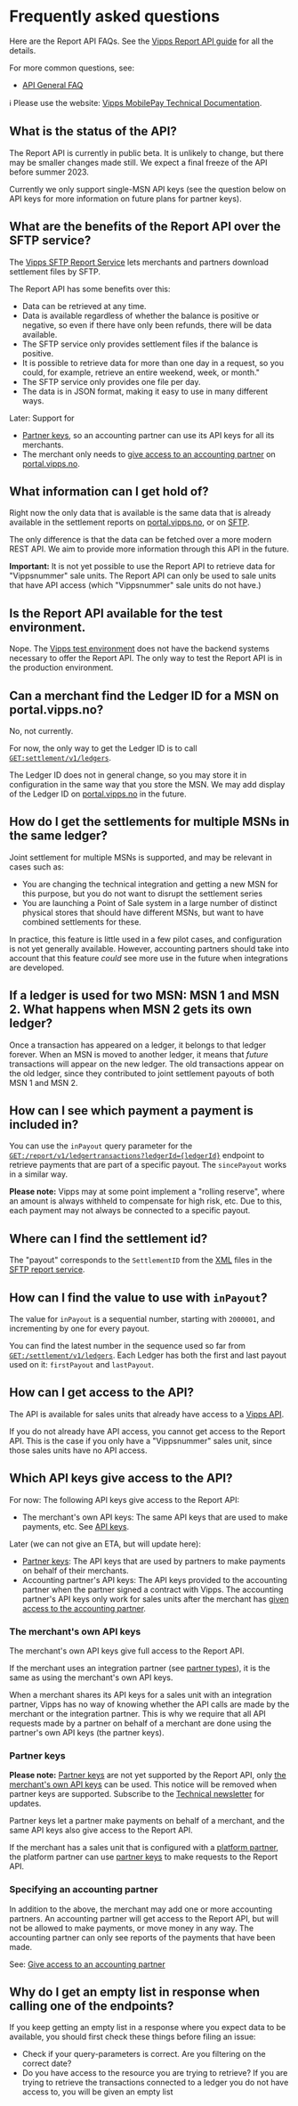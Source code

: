 <!-- START_METADATA
---
title: Report API Frequently Asked Questions
sidebar_label: FAQ
sidebar_position: 60
description: Frequently asked questions for the Report API.
pagination_next: null
pagination_prev: null
---
END_METADATA -->

# Frequently asked questions

Here are the Report API FAQs.
See the
[Vipps Report API guide](./api-guide/README.md)
for all the details.

For more common questions, see:

* [API General FAQ](https://developer.vippsmobilepay.com/docs/vipps-developers/faqs)

<!-- START_COMMENT -->

ℹ️ Please use the website:
[Vipps MobilePay Technical Documentation](https://developer.vippsmobilepay.com/docs/APIs/report-api).

<!-- END_COMMENT -->

## What is the status of the API?

The Report API is currently in public beta.
It is unlikely to change, but
there may be smaller changes made still. We expect a final freeze of the
API before summer 2023.

Currently we only support single-MSN API keys (see the question below
on API keys for more information on future plans for partner keys).

## What are the benefits of the Report API over the SFTP service?

The
[Vipps SFTP Report Service](https://developer.vippsmobilepay.com/docs/vipps-developers/settlements/sftp-report-service)
lets merchants and partners download settlement files by SFTP.

The Report API has some benefits over this:
* Data can be retrieved at any time.
* Data is available regardless of whether the balance is positive or negative,
  so even if there have only been refunds, there will be data available.
* The SFTP service only provides settlement files if the balance is positive.
* It is possible to retrieve data for more than one day in a request,
  so you could, for example, retrieve an entire weekend, week, or month."
* The SFTP service only provides one file per day.
* The data is in JSON format, making it easy to use in many different ways.

Later: Support for
* [Partner keys](https://developer.vippsmobilepay.com/docs/vipps-partner/partner-keys),
   so an accounting partner can use its API keys for all its merchants.
* The merchant only needs to
  [give access to an accounting partner](https://developer.vippsmobilepay.com/docs/APIs/report-api/api-guide/overview#give-access-to-an-accounting-partner) on
  [portal.vipps.no](https://portal.vipps.no).

## What information can I get hold of?

Right now the only data that is available is the same data that is already
available in the settlement reports on
[portal.vipps.no](https://portal.vipps.no),
or on
[SFTP](https://developer.vippsmobilepay.com/docs/vipps-developers/settlements/sftp-report-service).

The only difference is that the data can be fetched over a more modern REST API.
We aim to provide more information through this API in the future.

**Important:** It is not yet possible to use the Report API to retrieve data
for "Vippsnummer" sale units. The Report API can only be used to sale units
that have API access (which "Vippsnummer" sale units do not have.)

## Is the Report API available for the test environment.

Nope. The
[Vipps test environment](https://developer.vippsmobilepay.com/docs/vipps-developers/test-environment)
does not have the backend systems necessary to offer the Report API.
The only way to test the Report API is in the production environment.

## Can a merchant find the Ledger ID for a MSN on portal.vipps.no?

No, not currently.

For now,
the only way to get the Ledger ID is to call
[`GET:settlement/v1/ledgers`](https://developer.vippsmobilepay.com/api/report#/paths/~1settlement~1v1~1ledgers/get).

The Ledger ID does not in general change, so you may store it in configuration
in the same way that you store the MSN.
We may add display of the Ledger ID on
[portal.vipps.no](https://portal.vipps.no)
in the future.

## How do I get the settlements for multiple MSNs in the same ledger?

Joint settlement for multiple MSNs is supported, and may be relevant
in cases such as:
* You are changing the technical integration and getting a new MSN
  for this purpose, but you do not want to disrupt the settlement
  series
* You are launching a Point of Sale system in a large number of distinct
  physical stores that should have different MSNs, but want to have
  combined settlements for these.

In practice, this feature is little used in a few pilot cases, and
configuration is not yet generally available.
However, accounting partners should take into account that this feature
*could* see more use in the future when integrations are developed.

## If a ledger is used for two MSN: MSN 1 and MSN 2. What happens when MSN 2 gets its own ledger?

Once a transaction has appeared on a ledger, it belongs to that ledger forever.
When an MSN is moved to another ledger, it means that *future* transactions
will appear on the new ledger. The old transactions appear on the old ledger,
since they contributed to joint settlement payouts of both MSN 1 and MSN 2.

## How can I see which payment a payment is included in?

You can use the `inPayout` query parameter for the
[`GET:/report/v1/ledgertransactions?ledgerId={ledgerId}`](https://developer.vippsmobilepay.com/api/report#/paths/~1report~1v1~1ledgertransactions?ledgerId=%7BledgerId%7D/get)
endpoint to retrieve payments that are part of a specific payout.
The `sincePayout` works in a similar way.

**Please note:** Vipps may at some point implement a "rolling reserve", where
an amount is always withheld to compensate for high risk, etc. Due to this, each
payment may not always be connected to a specific payout.

## Where can I find the settlement id?

The "payout" corresponds to the `SettlementID` from the
[XML](https://developer.vippsmobilepay.com/docs/vipps-developers/settlements/xml)
files in the
[SFTP report service](https://developer.vippsmobilepay.com/docs/vipps-developers/settlements/sftp-report-service).

## How can I find the value to use with `inPayout`?

The value for `inPayout` is a sequential number, starting with `2000001`, and
incrementing by one for every payout.

You can find the latest number in the sequence used so far from
[`GET:/settlement/v1/ledgers`](https://developer.vippsmobilepay.com/api/report#/paths/~1settlement~1v1~1ledgers/get).
Each Ledger has both the first and last payout used on it:
`firstPayout` and `lastPayout`.

## How can I get access to the API?

The API is available for sales units that already have access to a
[Vipps API](https://developer.vippsmobilepay.com/docs/APIs).

If you do not already have API access, you cannot get access to the Report API.
This is the case if you only have a "Vippsnummer" sales unit, since those
sales units have no API access.

## Which API keys give access to the API?

For now: The following API keys give access to the Report API:

* The merchant's own API keys: The same API keys that are used to make payments, etc. See
  [API keys](https://developer.vippsmobilepay.com/docs/vipps-developers/common-topics/api-keys).

Later (we can not give an ETA, but will update here):

* [Partner keys](https://developer.vippsmobilepay.com/docs/vipps-partner/partner-keys):
  The API keys that are used by partners to make payments on behalf of their merchants.
* Accounting partner's API keys: The API keys provided to the accounting partner
  when the partner signed a contract with Vipps. The accounting partner's
  API keys only work for sales units after the merchant has
  [given access to the accounting partner](./api-guide/overview.md#give-access-to-an-accounting-partner).

### The merchant's own API keys

The merchant's own API keys give full access to the Report API.

If the merchant uses an integration partner (see
[partner types](https://developer.vippsmobilepay.com/docs/vipps-partner#partner-types)),
it is the same as using the merchant's own API keys.

When a merchant shares its API keys for a sales unit with an integration partner,
Vipps has no way of knowing whether the API calls are made by the merchant or
the integration partner.
This is why we require that all API requests made by a partner on behalf of a
merchant are done using the partner's own API keys (the partner keys).

### Partner keys

**Please note:**
[Partner keys](https://developer.vippsmobilepay.com/docs/vipps-partner/partner-keys)
are not yet supported by the Report API,
only [the merchant's own API keys](#the-merchants-own-api-keys)
can be used.
This notice will be removed when partner keys are supported.
Subscribe to the
[Technical newsletter](https://developer.vippsmobilepay.com/docs/vipps-developers/newsletters)
for updates.

Partner keys let a partner make payments on behalf of a merchant, and the same API keys
also give access to the Report API.

If the merchant has a sales unit that is configured with a
[platform partner](https://developer.vippsmobilepay.com/docs/vipps-partner#partner-types),
the platform partner can use
[partner keys](https://developer.vippsmobilepay.com/docs/vipps-partner/partner-keys)
to make requests to the Report API.

### Specifying an accounting partner

In addition to the above, the merchant may add one or more accounting partners.
An accounting partner will get access to the Report API, but will not be allowed
to make payments, or move money in any way. The accounting partner can only see
reports of the payments that have been made.

See:
[Give access to an accounting partner](./api-guide/overview.md#give-access-to-an-accounting-partner)

## Why do I get an empty list in response when calling one of the endpoints?

If you keep getting an empty list in a response where you expect data to be available, you should first check these things before filing an issue:

* Check if your query-parameters is correct. Are you filtering on the correct date?
* Do you have access to the resource you are trying to retrieve? If you are trying to retrieve the transactions connected to a ledger you do not have access to, you will be given an empty list
